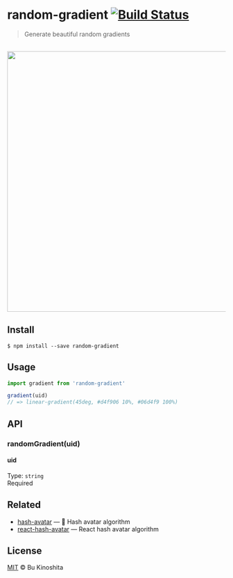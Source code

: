 # random-gradient [![Build Status](https://travis-ci.org/bukinoshita/random-gradient.svg?branch=master)](https://travis-ci.org/bukinoshita/random-gradient)

> Generate beautiful random gradients

<br/>
<img src="https://cldup.com/S4sruO8J60.png" width="600"/>

## Install
```
$ npm install --save random-gradient
```

## Usage
```js
import gradient from 'random-gradient'

gradient(uid)
// => linear-gradient(45deg, #d4f906 10%, #06d4f9 100%)
```

## API
### randomGradient(uid)

#### uid
Type: `string`<br/>
Required

## Related

- [hash-avatar](https://github.com/bukinoshita/hash-avatar) — :rainbow: Hash avatar algorithm
- [react-hash-avatar](https://github.com/bukinoshita/react-hash-avatar) — React hash avatar algorithm

## License
[MIT](https://github.com/bukinoshita/random-gradient/blob/master/LICENSE) &copy; Bu Kinoshita
